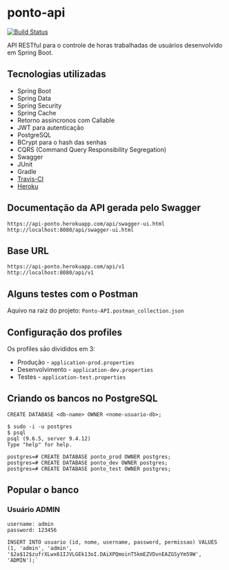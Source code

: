 # ponto-api

[![Build Status](https://travis-ci.org/thealessandro/ponto-api.svg?branch=master)](https://travis-ci.org/thealessandro/ponto-api)

API RESTful para o controle de horas trabalhadas de usuários desenvolvido em Spring Boot.

## Tecnologias utilizadas
* Spring Boot
* Spring Data
* Spring Security
* Spring Cache
* Retorno assíncronos com Callable
* JWT para autenticação
* PostgreSQL
* BCrypt para o hash das senhas
* CQRS (Command Query Responsibility Segregation)
* Swagger
* JUnit
* Gradle
* [Travis-CI](https://travis-ci.org/thealessandro/ponto-api)
* [Heroku](https://api-ponto.herokuapp.com)

## Documentação da API gerada pelo Swagger
```
https://api-ponto.herokuapp.com/api/swagger-ui.html
http://localhost:8080/api/swagger-ui.html
```

## Base URL
```
https://api-ponto.herokuapp.com/api/v1
http://localhost:8080/api/v1
```

## Alguns testes com o Postman
Aquivo na raiz do projeto: `Ponto-API.postman_collection.json` 


## Configuração dos profiles
Os profiles são divididos em 3:
* Produção - `application-prod.properties`
* Desenvolvimento - `application-dev.properties`
* Testes - `application-test.properties`


## Criando os bancos no PostgreSQL

`CREATE DATABASE <db-name> OWNER <nome-usuario-db>;`

```
$ sudo -i -u postgres
$ psql
psql (9.6.5, server 9.4.12)
Type "help" for help.

postgres=# CREATE DATABASE ponto_prod OWNER postgres;
postgres=# CREATE DATABASE ponto_dev OWNER postgres;
postgres=# CREATE DATABASE ponto_test OWNER postgres;
```

## Popular o banco 

### Usuário ADMIN
```
username: admin 
password: 123456

INSERT INTO usuario (id, nome, username, password, permissao) VALUES (1, 'admin', 'admin', '$2a$12$zufrXLwx61IJVLGEk13oI.DAiXPQmoinT5kmEZVDvnEAZGSyYm59W', 'ADMIN');`
```
